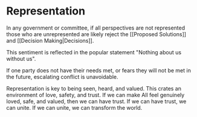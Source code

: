 # Representation

In any government or committee, if all perspectives are not represented those who are unrepresented are likely reject the [[Proposed Solutions]] and [[Decision Making|Decisions]]. 

This sentiment is reflected in the popular statement "Nothing about us without us". 

If one party does not have their needs met, or fears they will not be met in the future, escalating conflict is unavoidable. 

Representation is key to being seen, heard, and valued. This crates an environment of love, safety, and trust. If we can make All feel genuinely loved, safe, and valued, then we can have trust. If we can have trust, we can unite. If we can unite, we can transform the world. 

